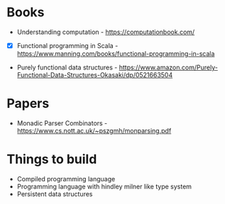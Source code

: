# Books

- Understanding computation - https://computationbook.com/
- [x] Functional programming in Scala - https://www.manning.com/books/functional-programming-in-scala
- Purely functional data structures - https://www.amazon.com/Purely-Functional-Data-Structures-Okasaki/dp/0521663504

# Papers

- Monadic Parser Combinators - https://www.cs.nott.ac.uk/~pszgmh/monparsing.pdf

# Things to build

- Compiled programming language
- Programming language with hindley milner like type system
- Persistent data structures
